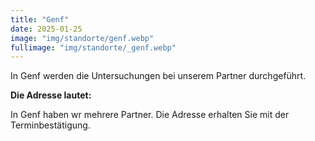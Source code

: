 ```yaml
---
title: "Genf"
date: 2025-01-25
image: "img/standorte/genf.webp"
fullimage: "img/standorte/_genf.webp"
---
```

In Genf werden die Untersuchungen bei unserem Partner durchgeführt. 

**Die Adresse lautet:**

In Genf haben wr mehrere Partner. Die Adresse erhalten Sie mit der Terminbestätigung.
